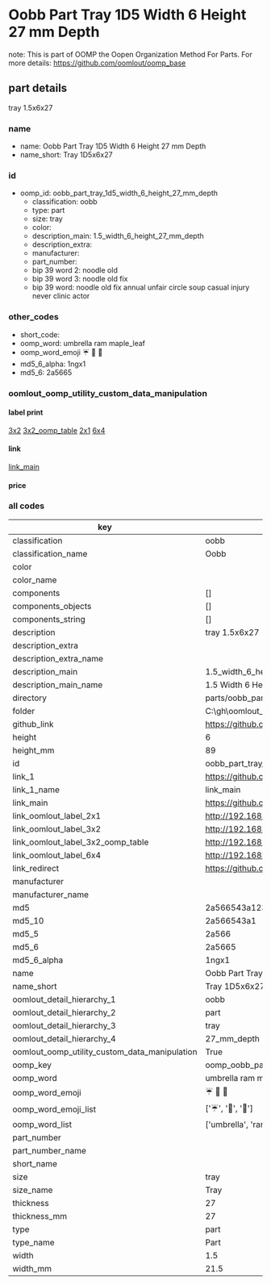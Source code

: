 # Oobb Part Tray 1D5 Width 6 Height 27 mm Depth  

note: This is part of OOMP the Oopen Organization Method For Parts. For more details: https://github.com/oomlout/oomp_base

##  part details
  



tray 1.5x6x27



### name
* name: Oobb Part Tray 1D5 Width 6 Height 27 mm Depth
* name_short: Tray 1D5x6x27 
### id
* oomp_id: oobb_part_tray_1d5_width_6_height_27_mm_depth
  * classification: oobb
  * type: part
  * size: tray
  * color: 
  * description_main: 1.5_width_6_height_27_mm_depth
  * description_extra: 
  * manufacturer: 
  * part_number: 
  * bip 39 word 2: noodle old
  * bip 39 word 3: noodle old fix
  * bip 39 word: noodle old fix annual unfair circle soup casual injury never clinic actor

### other_codes
* short_code: 
* oomp_word: umbrella ram maple_leaf
* oomp_word_emoji :umbrella: :ram: :maple_leaf:
* md5_6_alpha: 1ngx1
* md5_6: 2a5665






### oomlout_oomp_utility_custom_data_manipulation
#### label print
[3x2](http://192.168.1.245:1112/?label=oomp%201ngx1)
[3x2_oomp_table](http://192.168.1.108:1112/?label=oomp%201ngx1)
[2x1](http://192.168.1.242:1112/?label=oomp%201ngx1)
[6x4](http://192.168.1.55:1112/?label=oomp%201ngx1)    

#### link

[link_main](https://github.com/oomlout/oomlout_oobb_version_4_generated_parts/tree/main/navigation_oomp/oobb/part/tray/1.5_width_6_height_27_mm_depth/part)                              

#### price







### all codes 
| key | value |  
| --- | --- |  
| classification | oobb |  
| classification_name | Oobb |  
| color |  |  
| color_name |  |  
| components | [] |  
| components_objects | [] |  
| components_string | [] |  
| description | tray 1.5x6x27 |  
| description_extra |  |  
| description_extra_name |  |  
| description_main | 1.5_width_6_height_27_mm_depth |  
| description_main_name | 1.5 Width 6 Height 27 mm Depth |  
| directory | parts/oobb_part_tray_1d5_width_6_height_27_mm_depth |  
| folder | C:\gh\oomlout_oobb_version_4_generated_parts\parts\oobb_part_tray_1d5_width_6_height_27_mm_depth |  
| github_link | https://github.com/oomlout/oomlout_oomp_part_src/tree/main/parts/oobb_part_tray_1d5_width_6_height_27_mm_depth |  
| height | 6 |  
| height_mm | 89 |  
| id | oobb_part_tray_1d5_width_6_height_27_mm_depth |  
| link_1 | https://github.com/oomlout/oomlout_oobb_version_4_generated_parts/tree/main/navigation_oomp/oobb/part/tray/1.5_width_6_height_27_mm_depth/part |  
| link_1_name | link_main |  
| link_main | https://github.com/oomlout/oomlout_oobb_version_4_generated_parts/tree/main/navigation_oomp/oobb/part/tray/1.5_width_6_height_27_mm_depth/part |  
| link_oomlout_label_2x1 | http://192.168.1.242:1112/?label=oomp%201ngx1 |  
| link_oomlout_label_3x2 | http://192.168.1.245:1112/?label=oomp%201ngx1 |  
| link_oomlout_label_3x2_oomp_table | http://192.168.1.108:1112/?label=oomp%201ngx1 |  
| link_oomlout_label_6x4 | http://192.168.1.55:1112/?label=oomp%201ngx1 |  
| link_redirect | https://github.com/oomlout/oomlout_oobb_version_4_generated_parts/tree/main/parts/oobb_tray_1d5_06_27 |  
| manufacturer |  |  
| manufacturer_name |  |  
| md5 | 2a566543a123b9fca4f68096b02684b0 |  
| md5_10 | 2a566543a1 |  
| md5_5 | 2a566 |  
| md5_6 | 2a5665 |  
| md5_6_alpha | 1ngx1 |  
| name | Oobb Part Tray 1D5 Width 6 Height 27 mm Depth |  
| name_short | Tray 1D5x6x27  |  
| oomlout_detail_hierarchy_1 | oobb |  
| oomlout_detail_hierarchy_2 | part |  
| oomlout_detail_hierarchy_3 | tray |  
| oomlout_detail_hierarchy_4 | 27_mm_depth |  
| oomlout_oomp_utility_custom_data_manipulation | True |  
| oomp_key | oomp_oobb_part_tray_1d5_width_6_height_27_mm_depth |  
| oomp_word | umbrella ram maple_leaf |  
| oomp_word_emoji | :umbrella: :ram: :maple_leaf: |  
| oomp_word_emoji_list | [':umbrella:', ':ram:', ':maple_leaf:'] |  
| oomp_word_list | ['umbrella', 'ram', 'maple_leaf'] |  
| part_number |  |  
| part_number_name |  |  
| short_name |  |  
| size | tray |  
| size_name | Tray |  
| thickness | 27 |  
| thickness_mm | 27 |  
| type | part |  
| type_name | Part |  
| width | 1.5 |  
| width_mm | 21.5 |  
